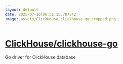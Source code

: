 ```yaml
---
layout: default
date: 2025-07-16T06:51:15.787542
image: assets/ClickHouse_clickhouse-go_cropped.png
---
```


# [ClickHouse/clickhouse-go](https://github.com/ClickHouse/clickhouse-go)

Go driver for ClickHouse database
